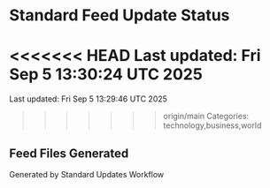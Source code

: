 # Standard Feed Update Status
<<<<<<< HEAD
Last updated: Fri Sep  5 13:30:24 UTC 2025
=======
Last updated: Fri Sep  5 13:29:46 UTC 2025
>>>>>>> origin/main
Categories: technology,business,world

## Feed Files Generated

Generated by Standard Updates Workflow
